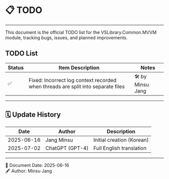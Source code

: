 ﻿# 📋 TODO

---
This document is the official TODO list for the VSLibrary.Common.MVVM module,
tracking bugs, issues, and planned improvements.

## TODO List

| Status | Item Description                                                                            | Notes                                               |
| ------ | ------------------------------------------------------------------------------------------- | --------------------------------------------------- |
| ✅      | Fixed: Incorrect log context recorded when threads are split into separate files            | 🛠 by Minsu Jang                                    |

---

## 🗓️ Update History

| Date       | Author         | Description                |
|------------|---------------|----------------------------|
| 2025-06-16 | Jang Minsu    | Initial creation (Korean)  |
| 2025-07-02 | ChatGPT (GPT-4)| Full English translation   |

---
📅 Document Date: 2025-06-16  
🖋️ Author: Minsu Jang